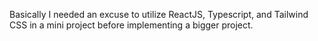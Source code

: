 Basically I needed an excuse to utilize ReactJS, Typescript, and Tailwind CSS in a mini project before implementing a bigger project.
